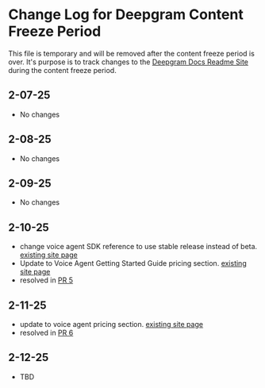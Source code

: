 # Change Log for Deepgram Content Freeze Period

This file is temporary and will be removed after the content freeze period is over. It's purpose is to track changes to the [Deepgram Docs Readme Site](https://developers.deepgram.com/) during the content freeze period.

## 2-07-25

* No changes

## 2-08-25

* No changes

## 2-09-25

* No changes

## 2-10-25

* change voice agent SDK reference to use stable release instead of beta. [existing site page](https://developers.deepgram.com/docs/voice-agent)
* Update to Voice Agent Getting Started Guide pricing section. [existing site page](https://developers.deepgram.com/docs/voice-agent)
* resolved in [PR 5](https://github.com/fern-demo/deepgram-fern-config/pull/5)

## 2-11-25

* update to voice agent pricing section. [existing site page](https://developers.deepgram.com/docs/voice-agent)
* resolved in [PR 6](https://github.com/fern-demo/deepgram-fern-config/pull/6)

## 2-12-25

* TBD


